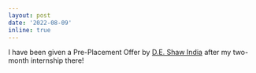 ```yaml
---
layout: post
date: '2022-08-09'
inline: true
---
```


I have been given a Pre-Placement Offer by [D.E. Shaw India](https://www.deshawindia.com/) after my two-month internship there!